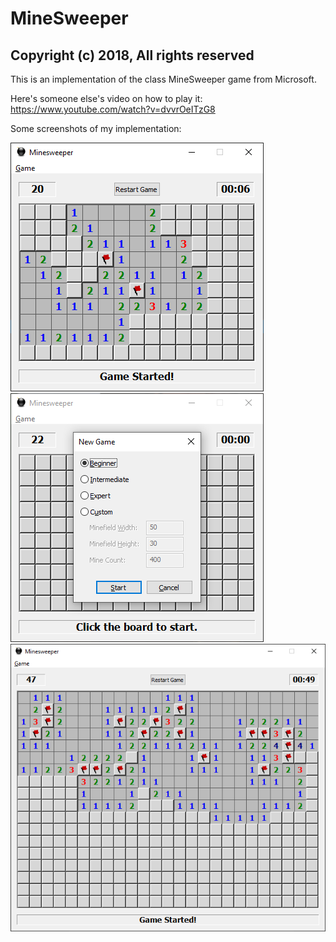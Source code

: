 # MineSweeper

## Copyright (c) 2018, All rights reserved

This is an implementation of the class MineSweeper game from Microsoft.

Here's someone else's video on how to play it: https://www.youtube.com/watch?v=dvvrOeITzG8

Some screenshots of my implementation:

![In Game](/Screenshot0.png "In Game")  
![In Game](/Screenshot1.png "In Game")  
![In Game](/Screenshot2.png "In Game")  
